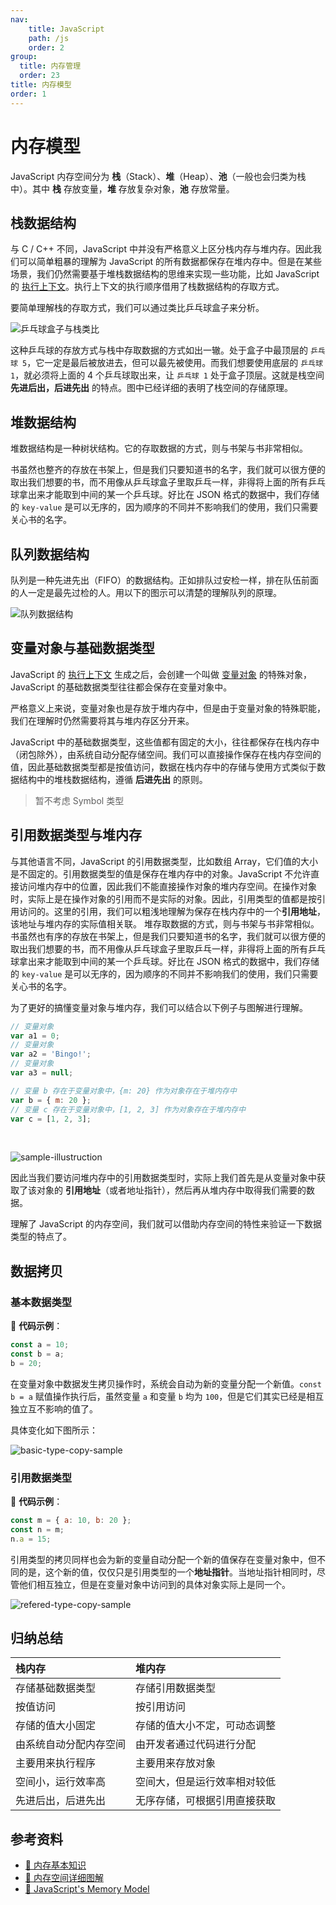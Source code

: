 ```yaml
---
nav:
    title: JavaScript
    path: /js
    order: 2
group:
  title: 内存管理
  order: 23
title: 内存模型
order: 1
---
```


# 内存模型

JavaScript 内存空间分为 **栈**（Stack）、**堆**（Heap）、**池**（一般也会归类为栈中）。其中 **栈** 存放变量，**堆** 存放复杂对象，**池** 存放常量。

## 栈数据结构

与 C / C++ 不同，JavaScript 中并没有严格意义上区分栈内存与堆内存。因此我们可以简单粗暴的理解为 JavaScript 的所有数据都保存在堆内存中。但是在某些场景，我们仍然需要基于堆栈数据结构的思维来实现一些功能，比如 JavaScript 的 [执行上下文](../execution/execution-context-stack)。执行上下文的执行顺序借用了栈数据结构的存取方式。

要简单理解栈的存取方式，我们可以通过类比乒乓球盒子来分析。

![乒乓球盒子与栈类比](./assets/table-tennis-example.45e532f1.jpg)

这种乒乓球的存放方式与栈中存取数据的方式如出一辙。处于盒子中最顶层的 `乒乓球 5`，它一定是最后被放进去，但可以最先被使用。而我们想要使用底层的 `乒乓球 1`，就必须将上面的 4 个乒乓球取出来，让 `乒乓球 1` 处于盒子顶层。这就是栈空间 **先进后出，后进先出** 的特点。图中已经详细的表明了栈空间的存储原理。

## 堆数据结构

堆数据结构是一种树状结构。它的存取数据的方式，则与书架与书非常相似。

书虽然也整齐的存放在书架上，但是我们只要知道书的名字，我们就可以很方便的取出我们想要的书，而不用像从乒乓球盒子里取乒乓一样，非得将上面的所有乒乓球拿出来才能取到中间的某一个乒乓球。好比在 JSON 格式的数据中，我们存储的 `key-value` 是可以无序的，因为顺序的不同并不影响我们的使用，我们只需要关心书的名字。

## 队列数据结构

队列是一种先进先出（FIFO）的数据结构。正如排队过安检一样，排在队伍前面的人一定是最先过检的人。用以下的图示可以清楚的理解队列的原理。

![队列数据结构](./assets/queue-structure.d7420ee1.jpg)

## 变量对象与基础数据类型

JavaScript 的 [执行上下文](../execution/execution-context-stack) 生成之后，会创建一个叫做 [变量对象](../execution/variable-object) 的特殊对象，JavaScript 的基础数据类型往往都会保存在变量对象中。

严格意义上来说，变量对象也是存放于堆内存中，但是由于变量对象的特殊职能，我们在理解时仍然需要将其与堆内存区分开来。

JavaScript 中的基础数据类型，这些值都有固定的大小，往往都保存在栈内存中（闭包除外），由系统自动分配存储空间。我们可以直接操作保存在栈内存空间的值，因此基础数据类型都是按值访问，数据在栈内存中的存储与使用方式类似于数据结构中的堆栈数据结构，遵循 **后进先出** 的原则。

> 暂不考虑 Symbol 类型

## 引用数据类型与堆内存

与其他语言不同，JavaScript 的引用数据类型，比如数组 Array，它们值的大小是不固定的。引用数据类型的值是保存在堆内存中的对象。JavaScript 不允许直接访问堆内存中的位置，因此我们不能直接操作对象的堆内存空间。在操作对象时，实际上是在操作对象的引用而不是实际的对象。因此，引用类型的值都是按引用访问的。这里的引用，我们可以粗浅地理解为保存在栈内存中的一个**引用地址**，该地址与堆内存的实际值相关联。 堆存取数据的方式，则与书架与书非常相似。 书虽然也有序的存放在书架上，但是我们只要知道书的名字，我们就可以很方便的取出我们想要的书，而不用像从乒乓球盒子里取乒乓一样，非得将上面的所有乒乓球拿出来才能取到中间的某一个乒乓球。好比在 JSON 格式的数据中，我们存储的 `key-value` 是可以无序的，因为顺序的不同并不影响我们的使用，我们只需要关心书的名字。

为了更好的搞懂变量对象与堆内存，我们可以结合以下例子与图解进行理解。

```js
// 变量对象
var a1 = 0;
// 变量对象
var a2 = 'Bingo!';
// 变量对象
var a3 = null;

// 变量 b 存在于变量对象中，{m: 20} 作为对象存在于堆内存中
var b = { m: 20 };
// 变量 c 存在于变量对象中，[1, 2, 3] 作为对象存在于堆内存中
var c = [1, 2, 3];
```

<br/>

![sample-illustruction](./assets/sample-illustruction.ee2b1cd4.jpg)

因此当我们要访问堆内存中的引用数据类型时，实际上我们首先是从变量对象中获取了该对象的 **引用地址**（或者地址指针），然后再从堆内存中取得我们需要的数据。

理解了 JavaScript 的内存空间，我们就可以借助内存空间的特性来验证一下数据类型的特点了。

## 数据拷贝

### 基本数据类型

🌰 **代码示例**：

```js
const a = 10;
const b = a;
b = 20;
```

在变量对象中数据发生拷贝操作时，系统会自动为新的变量分配一个新值。`const b = a` 赋值操作执行后，虽然变量 `a` 和变量 `b` 均为 `100`，但是它们其实已经是相互独立互不影响的值了。

具体变化如下图所示：

![basic-type-copy-sample](./assets/basic-type-copy-sample.2ac745c8.jpg)

### 引用数据类型

🌰 **代码示例**：

```js
const m = { a: 10, b: 20 };
const n = m;
n.a = 15;
```

引用类型的拷贝同样也会为新的变量自动分配一个新的值保存在变量对象中，但不同的是，这个新的值，仅仅只是引用类型的一个**地址指针**。当地址指针相同时，尽管他们相互独立，但是在变量对象中访问到的具体对象实际上是同一个。

![refered-type-copy-sample](./assets/refered-type-copy-sample.fef48b0d.jpg)

## 归纳总结

| 栈内存                 | 堆内存                       |
| :--------------------- | :--------------------------- |
| 存储基础数据类型       | 存储引用数据类型             |
| 按值访问               | 按引用访问                   |
| 存储的值大小固定       | 存储的值大小不定，可动态调整 |
| 由系统自动分配内存空间 | 由开发者通过代码进行分配     |
| 主要用来执行程序       | 主要用来存放对象             |
| 空间小，运行效率高     | 空间大，但是运行效率相对较低 |
| 先进后出，后进先出     | 无序存储，可根据引用直接获取 |

## 参考资料

- [📝 内存基本知识](https://segmentfault.com/a/1190000006104910)
- [📝 内存空间详细图解](https://www.jianshu.com/p/996671d4dcc4)
- [📝 JavaScript's Memory Model](https://medium.com/@ethannam/javascripts-memory-model-7c972cd2c239)

